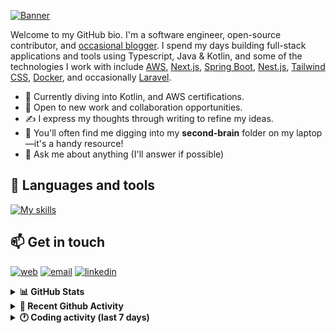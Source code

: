 [![Banner](https://raw.githubusercontent.com/wilfriedago/wilfriedago/main/assets/1.png)][website]

Welcome to my GitHub bio. I'm a software engineer, open-source contributor, and [occasional blogger][blog]. I spend my days building full-stack applications and tools using Typescript, Java & Kotlin, and some of the technologies I work with include [AWS](https://aws.amazon.com/fr/), [Next.js](https://nextjs.org/), [Spring Boot](https://spring.io/projects/spring-boot), [Nest.js](https://nestjs.com/), [Tailwind CSS](https://github.com/tailwindlabs/tailwindcss), [Docker](https://www.docker.com/), and occasionally [Laravel](https://laravel.com/).

- 🔭 Currently diving into Kotlin, and AWS certifications.
- 👯 Open to new work and collaboration opportunities.
- ✍️ I express my thoughts through writing to refine my ideas.
- 🧠 You'll often find me digging into my **second-brain** folder on my laptop—it's a handy resource!
- 💬 Ask me about anything (I'll answer if possible)

## 🎨 Languages and tools

[![My skills](https://skillicons.dev/icons?i=typescript,js,nodejs,nest,java,kotlin,spring,python,fastapi,django,aws,docker,vscode,idea,tailwind&perline=15)](https://wilfriedago.dev/about#skills)

## 📫 Get in touch
[![web](https://img.shields.io/badge/WEBSITE-12100E?logo=google-earth&color=282A36)][website]
[![email](https://img.shields.io/badge/MAIL-12100E?logo=mailgun&color=282A36)][mail]
[![linkedin](https://img.shields.io/badge/LINKEDIN-12100E?logo=linkedin&color=282A36)][linkedin]


<details>
  <summary><b>📊 GitHub Stats</b></summary>
	<br/>
	<p align="left">
		<img width="49.5%" src="https://github-readme-stats.vercel.app/api?username=wilfriedago&show_icons=true&count_private=true&title_color=10b981&icon_color=10b981&theme=react&hide_border=true" />
		<img width="49.5%" src="https://streak-stats.demolab.com/?user=wilfriedago&hide_border=true&theme=react&ring=10b981&fire=fff&currStreakNum=fff&sideLabels=10b981&currStreakLabel=10b981&sideNums=fff" />
	</p>
</details>

<details>
  <summary><b>📅 Recent Github Activity</b></summary>
	<br>

<!--RECENT_ACTIVITY:last_update-->
Last Updated: Tuesday, July 8th, 2025, 4:27:37 AM
<!--RECENT_ACTIVITY:last_update_end-->

<!--RECENT_ACTIVITY:start-->
1. ⬆️ Pushed 2022 commit(s) to [BeninFintech/hrms](https://github.com/BeninFintech/hrms)<br>
2. ⬆️ Pushed 5 commit(s) to [BeninFintech/hrms](https://github.com/BeninFintech/hrms)<br>
3. ⬆️ Pushed 1 commit(s) to [BeninFintech/frappe](https://github.com/BeninFintech/frappe)<br>
4. ⬆️ Pushed 5590 commit(s) to [BeninFintech/open-erp-next](https://github.com/BeninFintech/open-erp-next)<br>
5. ⬆️ Pushed 6 commit(s) to [BeninFintech/open-erp-next](https://github.com/BeninFintech/open-erp-next)<br>
<!--RECENT_ACTIVITY:end-->
</details>

<details>
  <summary><b>🕐 Coding activity (last 7 days)</b></summary>
	<br>

<!--START_SECTION:waka-->

```python
Total Time: 27 hrs 44 mins

Java              16 hrs 41 mins  ███████████████░░░░░░░░░░   59.76 %
TypeScript        9 hrs 5 mins    ████████░░░░░░░░░░░░░░░░░   32.53 %
CSS               15 mins         ▒░░░░░░░░░░░░░░░░░░░░░░░░   00.92 %
Other             11 mins         ▒░░░░░░░░░░░░░░░░░░░░░░░░   00.68 %
```

<!--END_SECTION:waka-->
</details>

[website]: https://wilfriedago.dev
[linkedin]: https://linkedin.com/in/wilfriedago
[blog]: https://wilfriedago.dev/blog
[mail]: mailto:me@wilfriedago.dev
